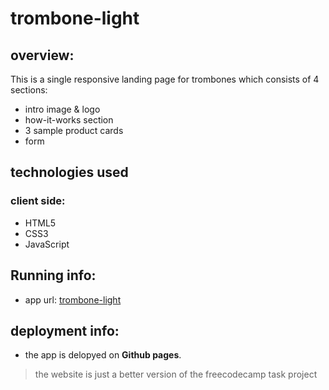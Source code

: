 # trombone-light

## overview:
This is a single responsive landing page for trombones which consists of 4 sections:
- intro image & logo
- how-it-works section
- 3 sample product cards
- form

## technologies used
### client side:
- HTML5
- CSS3
- JavaScript

## Running info:
- app url: [trombone-light](https://sohila-samir.github.io/trombone-light/)

## deployment info:
- the app is delopyed on **Github pages**.

> the website is just a better version of the freecodecamp task project 
